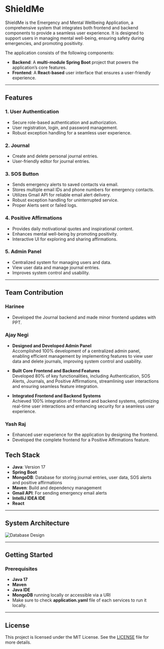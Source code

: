 # ShieldMe

ShieldMe is the Emergency and Mental Wellbeing Application, a comprehensive system that integrates both frontend and backend components to provide a seamless user experience. It is designed to support users in managing mental well-being, ensuring safety during emergencies, and promoting positivity.

The application consists of the following components:
- **Backend**: A **multi-module Spring Boot** project that powers the application’s core features.
- **Frontend**: A **React-based** user interface that ensures a user-friendly experience.

---

## Features

### 1. **User Authentication**
- Secure role-based authentication and authorization.
- User registration, login, and password management.
- Robust exception handling for a seamless user experience.

### 2. **Journal**
- Create and delete personal journal entries.
- User-friendly editor for journal entries.

### 3. **SOS Button**
- Sends emergency alerts to saved contacts via email.
- Stores multiple email IDs and phone numbers for emergency contacts.
- Utilizes Gmail API for reliable email alert delivery.
- Robust exception handling for uninterrupted service.
- Proper Alerts sent or failed logs.

### 4. Positive Affirmations
- Provides daily motivational quotes and inspirational content.
- Enhances mental well-being by promoting positivity.
- Interactive UI for exploring and sharing affirmations.

### 5. Admin Panel
- Centralized system for managing users and data.
- View user data and manage journal entries.
- Improves system control and usability.
---
## Team Contribution

### Harinee
- Developed the Journal backend and made minor frontend updates with PPT.
### Ajay Negi
- **Designed and Developed Admin Panel**  
   Accomplished 100% development of a centralized admin panel, enabling efficient management by implementing features to view user data and delete journals, improving system control and usability.

- **Built Core Frontend and Backend Features**  
   Developed 80% of key functionalities, including Authentication, SOS Alerts, Journals, and Positive Affirmations, streamlining user interactions and ensuring seamless feature integration.
  
- **Integrated Frontend and Backend Systems**  
   Achieved 100% integration of frontend and backend systems, optimizing real-time user interactions and enhancing security for a seamless user experience.  


### Yash Raj 
- Enhanced user experience for the application by designing the frontend.
- Developed the complete frontend for a Positive Affirmations feature.


## Tech Stack
- **Java**: Version 17
- **Spring Boot**
- **MongoDB**: Database for storing journal entries, user data, SOS alerts and positive affirmations 
- **Maven**: Build and dependency management
- **Gmail API**: For sending emergency email alerts
- **IntelliJ IDEA IDE**
- **React**


---

## System Architecture

<img src="https://github.com/ajaynegi45/ShieldMe-Backend/blob/main/System%20Architecture.png" alt="Database Design">

---

## Getting Started

### Prerequisites
- **Java 17**
- **Maven**
- **Java IDE**
- **MongoDB** running locally or accessible via a URI
- Make sure to check **application.yaml** file of each services to run it locally.
  
---

## License
This project is licensed under the MIT License. See the [LICENSE](https://github.com/ajaynegi45/ShieldMe-Backend/blob/main/LICENSE) file for more details.

